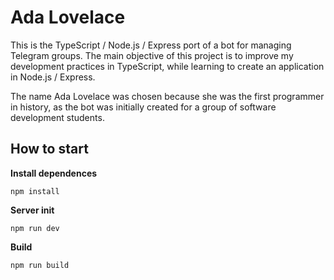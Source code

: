 # Ada Lovelace

This is the TypeScript / Node.js / Express port of a bot for managing Telegram groups.
The main objective of this project is to improve my development practices in TypeScript, while learning to create an application in Node.js / Express.

The name Ada Lovelace was chosen because she was the first programmer in history, as the bot was initially created for a group of software development students.

## How to start

**Install dependences**

`npm install`


**Server init**

`npm run dev`


**Build**

`npm run build`
